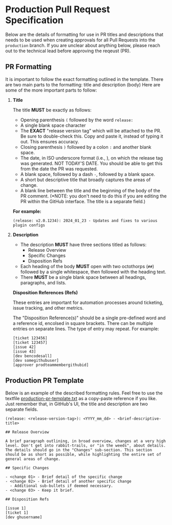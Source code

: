 # Production Pull Request Specification

Below are the details of formatting for use in PR titles and descriptions that needs to be used when creating approvals for all Pull Requests into the `production` branch. If you are unclear about anything below, please reach out to the technical lead before approving the reqeust (PR).

## PR Formatting

It is important to follow the exact formatting outlined in the template. There are two main parts to the formatting: title and description (body) Here are some of the more important parts to follow:

1. **Title**

    The title **MUST** be exactly as follows:

    - Opening parenthesis `(` followed by the word `release:`
    - A single blank space character
    - The **EXACT** "release version tag" which will be attached to the PR. Be sure to double-check this. Copy and paste it, instead of typing it out. This ensures accuracy.
    - Closing parenthesis `)` followed by a colon `:` and another blank space.
    - The date, in ISO underscore format (i.e., ), on which the release tag was generated. NOT TODAY'S DATE. You should be able to get this from the date the PR was requested.
    - A blank space, followed by a dash `-`, followed by a blank space.
    - A short but descriptive title that broadly captures the areas of change.
    - A blank line between the title and the beginning of the body of the PR comment. (*NOTE: you don't need to do this if you are editing the PR within the GitHub interface. The title is a separate field.)

    **For example:**

    ```plaintext
    (release: v2.0.1234): 2024_01_23 - Updates and fixes to various plugin configs
    ```

2. **Description**

    - The description **MUST** have three sections titled as follows:
      - Release Overview
      - Specific Changes
      - Disposition Refs
    - Each heading of the body **MUST** open with two octothorps (`##`) followed by a single whitespace, then followed with the heading text.
    - There **MUST** be a single blank space between all headings, paragraphs, and lists.

    **Disposition References (Refs)**

    These entries are important for automation processes around ticketing, issue tracking, and other metrics.

    The "Disposition Reference(s)" should be a single pre-defined word and a reference id, encolsed in square brackets. There can be multiple entries on separate lines. The type of entry may repeat. For example:

    ```plaintext
    [ticket 123456]
    [ticket 123457]
    [issue 42]
    [issue 43]
    [dev bencodesall]
    [dev somegithubuser]
    [approver prodteammembergithubid]
    ```

## Production PR Template

Below is an example of the described formatting rules. Feel free to use the textfile [production-pr-template.txt](production-pr-template.txt) as a copy-paste reference if you like. Just remember that, in GitHub's UI, the title and description are two separate fields.

```plaintext
(release: <release-version-tag>): <YYYY_mm_dd> - <brief-descriptive-title>

## Release Overview

A brief paragraph outlining, in broad overview, changes at a very high level. Don't get into rabbit-trails, or "in the weeds", about details. The details should go in the "Changes" sub-section. This section should be as short as possible, while highlighting the entire set of general areas of change.

## Specific Changes

- <change 01> - Brief detail of the specific change
- <change 02> - Brief detail of another specific change
  - Additional sub-bullets if deemed necessary.
- <change 03> - Keep it brief.

## Disposition Refs

[issue 1]
[ticket 1]
[dev ghusername]
```
